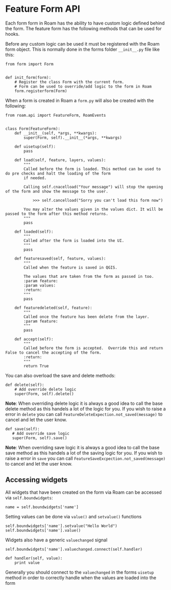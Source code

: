 # Feature Form API

Each form form in Roam has the ability to have custom logic defined behind the form.  The feature form has the following methods that can be used for hooks.

Before any custom logic can be used it must be registered with the Roam form object.  This is normally done in the forms folder `__init__.py` file like this:

```
from form import Form


def init_form(form):
    # Register the class Form with the current form.
    # Form can be used to override/add logic to the form in Roam
    form.registerform(Form)
```

When a form is created in Roam a `form.py` will also be created with the following:

```
from roam.api import FeatureForm, RoamEvents


class Form(FeatureForm):
    def __init__(self, *args, **kwargs):
        super(Form, self).__init__(*args, **kwargs)

    def uisetup(self):
        pass

    def load(self, feature, layers, values):
        """
        Called before the form is loaded. This method can be used to do pre checks and halt the loading of the form
        if needed.

        Calling self.cnacelload("Your message") will stop the opening of the form and show the message to the user.

            >>> self.cancelload("Sorry you can't load this form now")

        You may alter the values given in the values dict. It will be passed to the form after this method returns.
        """
        pass

    def loaded(self):
        """
        Called after the form is loaded into the UI.
        """
        pass

    def featuresaved(self, feature, values):
        """
        Called when the feature is saved in QGIS.

        The values that are taken from the form as passed in too.
        :param feature:
        :param values:
        :return:
        """
        pass

    def featuredeleted(self, feature):
        """
        Called once the feature has been delete from the layer.
        :param feature:
        """
        pass

    def accept(self):
        """
        Called before the form is accepted.  Override this and return False to cancel the accepting of the form.
        :return:
        """
        return True
```

You can also overload the save and delete methods:

```
def delete(self):
    # Add override delete logic	
    super(Form, self).delete() 
```

**Note**: When overriding delete logic it is always a good idea to call the base delete method as this handels a lot of the logic for you.  If you wish to raise a error in `delete` you can call `FeatureDeleteExpection.not_saved(message)` to cancel and let the user know.

```
def save(self):
   # Add override save logic
   super(Form, self).save()
```

**Note**: When overriding save logic it is always a good idea to call the base save method as this handels a lot of the saving logic for you.  If you wish to raise a error in `save` you can call `FeatureSaveExcpection.not_saved(message)` to cancel and let the user know.

## Accessing widgets

All widgets that have been created on the form via Roam can be accessed via `self.boundwidgets`:

```
name = self.boundwidgets['name']
```

Setting values can be done via `value()` and `setvalue()` functions

```
self.boundwidgets['name'].setvalue("Hello World")
self.boundwidgets['name'].value()
```

Widgets also have a generic `valuechanged` signal

```
self.boundwidgets['name'].valuechanged.connect(self.handler)

def handler(self, value):
    print value
```

Generally you should connect to the `valuechanged` in the forms `uisetup` method in order to correctly handle when the values are loaded into the form
